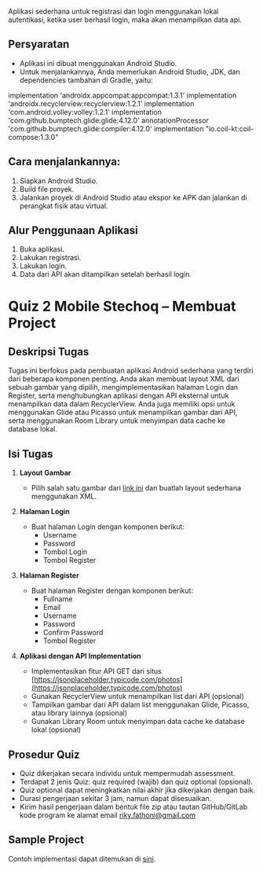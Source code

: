 Aplikasi sederhana untuk registrasi dan login menggunakan lokal autentikasi, ketika user berhasil login, maka akan menampilkan data api.

## Persyaratan
- Aplikasi ini dibuat menggunakan Android Studio.
- Untuk menjalankannya, Anda memerlukan Android Studio, JDK, dan dependencies tambahan di Gradle, yaitu:

implementation 'androidx.appcompat:appcompat:1.3.1'
implementation 'androidx.recyclerview:recyclerview:1.2.1'
implementation 'com.android.volley:volley:1.2.1'
implementation 'com.github.bumptech.glide:glide:4.12.0'
annotationProcessor 'com.github.bumptech.glide:compiler:4.12.0'
implementation "io.coil-kt:coil-compose:1.3.0"

## Cara menjalankannya:
1. Siapkan Android Studio.
2. Build file proyek.
3. Jalankan proyek di Android Studio atau ekspor ke APK dan jalankan di perangkat fisik atau virtual.

## Alur Penggunaan Aplikasi
1. Buka aplikasi.
2. Lakukan registrasi.
3. Lakukan login.
4. Data dari API akan ditampilkan setelah berhasil login.

# Quiz 2 Mobile Stechoq – Membuat Project # 

## Deskripsi Tugas
Tugas ini berfokus pada pembuatan aplikasi Android sederhana yang terdiri dari beberapa komponen penting. Anda akan membuat layout XML dari sebuah gambar yang dipilih, mengimplementasikan halaman Login dan Register, serta menghubungkan aplikasi dengan API eksternal untuk menampilkan data dalam RecyclerView. Anda juga memiliki opsi untuk menggunakan Glide atau Picasso untuk menampilkan gambar dari API, serta menggunakan Room Library untuk menyimpan data cache ke database lokal.

## Isi Tugas

1. **Layout Gambar**
   - Pilih salah satu gambar dari [link ini](bit.ly/quiz2Android) dan buatlah layout sederhana menggunakan XML.

2. **Halaman Login**
   - Buat halaman Login dengan komponen berikut:
     - Username
     - Password
     - Tombol Login
     - Tombol Register

3. **Halaman Register**
   - Buat halaman Register dengan komponen berikut:
     - Fullname
     - Email
     - Username
     - Password
     - Confirm Password
     - Tombol Register

4. **Aplikasi dengan API Implementation**
   - Implementasikan fitur API GET dari situs [https://jsonplaceholder.typicode.com/photos](https://jsonplaceholder.typicode.com/photos)
   - Gunakan RecyclerView untuk menampilkan list dari API (opsional)
   - Tampilkan gambar dari API dalam list menggunakan Glide, Picasso, atau library lainnya (opsional)
   - Gunakan Library Room untuk menyimpan data cache ke database lokal (opsional)

## Prosedur Quiz
- Quiz dikerjakan secara individu untuk mempermudah assessment.
- Terdapat 2 jenis Quiz: quiz required (wajib) dan quiz optional (opsional).
- Quiz optional dapat meningkatkan nilai akhir jika dikerjakan dengan baik.
- Durasi pengerjaan sekitar 3 jam, namun dapat disesuaikan.
- Kirim hasil pengerjaan dalam bentuk file zip atau tautan GitHub/GitLab kode program ke alamat email riky.fathoni@gmail.com

## Sample Project
Contoh implementasi dapat ditemukan di [sini](https://github.com/rikyahmad/Android_Dasar_MBKM).



